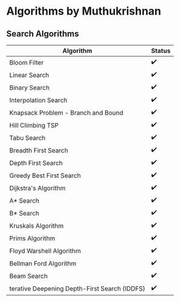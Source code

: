 # Algorithms by Muthukrishnan

## Search Algorithms

| Algorithm | Status |
| ------ | ------ |
| Bloom Filter | ✔️ |
| Linear Search | ✔️ |
| Binary Search | ✔️ |
| Interpolation Search | ✔️ |
| Knapsack Problem - Branch and Bound | ✔️ |
| Hill Climbing TSP |  ✔️ |
| Tabu Search |  ✔️ |
| Breadth First Search |  ✔️ |
| Depth First Search |  ✔️ |
| Greedy Best First Search |  ✔️ |
| Dijkstra's Algorithm |  ✔️ |
| A* Search |  ✔️ |
| B* Search |  ✔️ |
| Kruskals Algorithm |  ✔️ |
| Prims Algorithm |  ✔️ |
| Floyd Warshell Algorithm |  ✔️ |
| Bellman Ford Algorithm |  ✔️ |
| Beam Search |  ✔️ |
| terative Deepening Depth-First Search (IDDFS) |  ✔️ |
